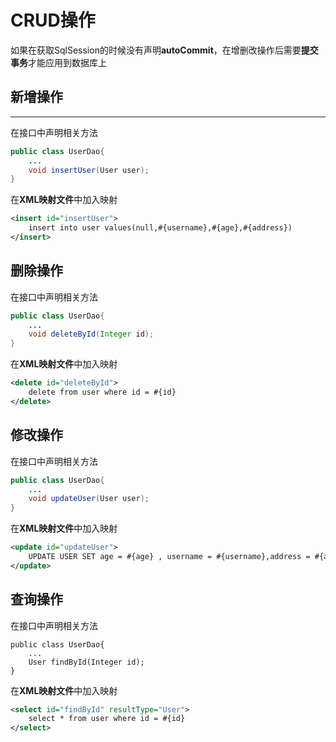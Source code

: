 # CRUD操作
如果在获取SqlSession的时候没有声明**autoCommit**，在增删改操作后需要**提交事务**才能应用到数据库上

## 新增操作
---
在接口中声明相关方法
```java
public class UserDao{
    ...
    void insertUser(User user);
}
```
在**XML映射文件**中加入映射
```XML
<insert id="insertUser">
    insert into user values(null,#{username},#{age},#{address})
</insert>
```

## 删除操作
在接口中声明相关方法
```java
public class UserDao{
    ...
    void deleteById(Integer id);
}
```
在**XML映射文件**中加入映射
```XML
<delete id="deleteById">
    delete from user where id = #{id}
</delete>
```

## 修改操作
在接口中声明相关方法
```java
public class UserDao{
    ...
    void updateUser(User user);
}
```
在**XML映射文件**中加入映射
```XML
<update id="updateUser">
    UPDATE USER SET age = #{age} , username = #{username},address = #{address} WHERE id = #{id}
</update>
```

## 查询操作
在接口中声明相关方法
```
public class UserDao{
    ...
    User findById(Integer id);
}
```
在**XML映射文件**中加入映射
```XML
<select id="findById" resultType="User">
    select * from user where id = #{id}
</select>
```